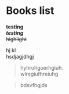 
# Books list 

**testing**  
***testing***    
~~highlight~~

hj  kl  
hsdjagjdhgj  
    
> hyhruhguerhgiuh.  
> wlregiufhreiuhg
 
> bdsvfhgjds








